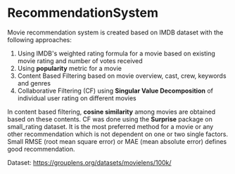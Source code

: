 # RecommendationSystem

Movie recommendation system is created based on IMDB dataset with the following approaches:
1. Using IMDB's weighted rating formula for a movie based on existing movie rating and number of votes received
2. Using **popularity** metric for a movie
3. Content Based Filtering based on movie overview, cast, crew, keywords and genres
4. Collaborative Filtering (CF) using **Singular Value Decomposition** of individual user rating on different movies

In content based filtering, **cosine similarity** among movies are obtained based on these contents.
CF was done using the **Surprise** package on small_rating dataset. It is the most preferred method for a movie or any other recommendation which is not dependent on one or two single factors. Small RMSE (root mean square error) or MAE (mean absolute error) defines good recommendation. 

Dataset: https://grouplens.org/datasets/movielens/100k/
